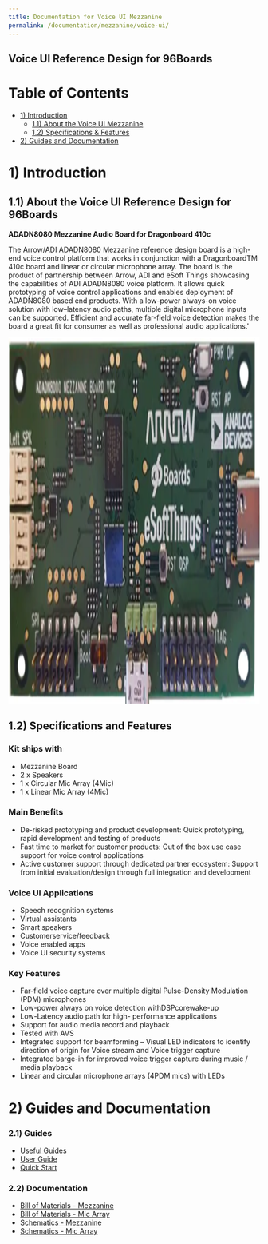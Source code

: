 ```yaml
---
title: Documentation for Voice UI Mezzanine
permalink: /documentation/mezzanine/voice-ui/
---
```


## Voice UI Reference Design for 96Boards

# Table of Contents
- [1) Introduction](#1-introduction)
  - [1.1) About the Voice UI Mezzanine](#11-about-the-voice-ui-reference-design-for-96boards)
  - [1.2) Specifications & Features](#12-specifications-and-features)
- [2) Guides and Documentation](#2-guides-and-documentation)

# 1) Introduction
## 1.1) About the Voice UI Reference Design for 96Boards

**ADADN8080 Mezzanine Audio Board for Dragonboard 410c**

The Arrow/ADI ADADN8080 Mezzanine reference design board is a high-end voice control platform that works in conjunction with a DragonboardTM 410c board and linear or circular microphone array. The board is the product of partnership between Arrow, ADI and eSoft Things showcasing the capabilities of ADI ADADN8080 voice platform. It allows quick prototyping of voice control applications and enables deployment of ADADN8080 based end products. With a low-power always-on voice solution with low–latency audio paths, multiple digital microphone inputs can be supported. Efficient and accurate far-field voice detection makes the board a great fit for consumer as well as professional audio applications.'


<img src="https://github.com/96boards/website/blob/master/_product/mezzanine/voice-ui/images/voice-ui-front-sd.png?raw=true" data-canonical-src="https://github.com/96boards/website/blob/master/_product/mezzanine/voice-ui/images/voice-ui-front-sd.png?raw=true" width="927" height="733" />

## 1.2) Specifications and Features

### Kit ships with

- Mezzanine Board
- 2 x Speakers
- 1 x Circular Mic Array (4Mic)
- 1 x Linear Mic Array (4Mic)

### Main Benefits

- De-risked prototyping and product development: Quick prototyping, rapid development and testing of products
- Fast time to market for customer products: Out of the box use case support for voice control applications
- Active customer support through dedicated partner ecosystem: Support from initial evaluation/design through full integration and development

### Voice UI Applications

- Speech recognition systems
- Virtual assistants
- Smart speakers
- Customerservice/feedback
- Voice enabled apps
- Voice UI security systems

### Key Features

- Far-field voice capture over multiple digital Pulse-Density Modulation (PDM) microphones
- Low-power always on voice detection withDSPcorewake-up
- Low-Latency audio path for high- performance applications
- Support for audio media record and playback
- Tested with AVS
- Integrated support for beamforming – Visual LED indicators to identify direction of origin for Voice stream and Voice trigger capture
- Integrated barge-in for improved voice trigger capture during music / media playback
- Linear and circular microphone arrays (4PDM mics) with LEDs

# 2) Guides and Documentation

### 2.1) Guides

- [Useful Guides](guides/)
- [User Guide](files/adi-voice-ui-user-manual.pdf)
- [Quick Start](files/voice-ui-quick-start.pdf)

### 2.2) Documentation

- [Bill of Materials - Mezzanine](files/bom-mezzanine-pdf)
- [Bill of Materials - Mic Array](files/bom-mic-array-pdf)
- [Schematics - Mezzanine](files/voice-ui-schematic-mezzanine.pdf)
- [Schematics - Mic Array](files/voice-ui-schematic-mic-array.pdf)